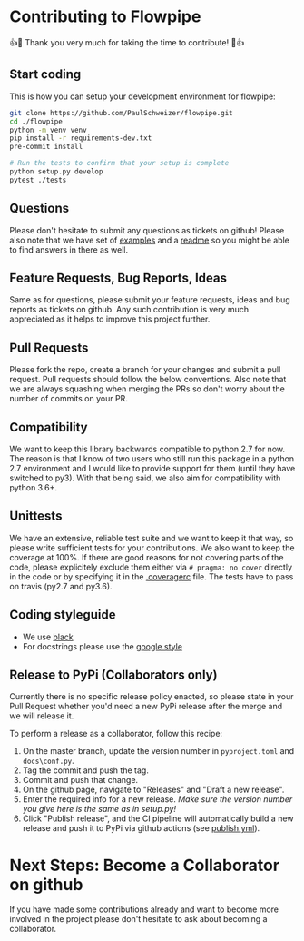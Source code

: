 # Contributing to Flowpipe

:+1::tada: Thank you very much for taking the time to contribute! :tada::+1:

## Start coding

This is how you can setup your development environment for flowpipe:

```bash
git clone https://github.com/PaulSchweizer/flowpipe.git
cd ./flowpipe
python -m venv venv
pip install -r requirements-dev.txt
pre-commit install

# Run the tests to confirm that your setup is complete
python setup.py develop
pytest ./tests
```

## Questions

Please don't hesitate to submit any questions as tickets on github!
Please also note that we have set of [examples](examples) and a [readme](README.md) so you might be able to find answers in there as well.

## Feature Requests, Bug Reports, Ideas

Same as for questions, please submit your feature requests, ideas and bug reports as tickets on github. Any such contribution is very much appreciated as it helps to improve this project further.

## Pull Requests

Please fork the repo, create a branch for your changes and submit a pull request.
Pull requests should follow the below conventions.
Also note that we are always squashing when merging the PRs so don't worry about the number of commits on your PR.

## Compatibility

We want to keep this library backwards compatible to python 2.7 for now. The reason is that I know of two users who still run this package in a python 2.7 environment and I would like to provide support for them (until they have switched to py3).
With that being said, we also aim for compatibility with python 3.6+.

## Unittests

We have an extensive, reliable test suite and we want to keep it that way, so please write sufficient tests for your contributions.
We also want to keep the coverage at 100%. If there are good reasons for not covering parts of the code, please explicitely exclude them either via `# pragma: no cover` directly in the code or by specifying it in the [.coveragerc](.coveragerc) file.
The tests have to pass on travis (py2.7 and py3.6).

## Coding styleguide

- We use [black](https://github.com/ambv/black)
- For docstrings please use the [google style](https://github.com/google/styleguide/blob/gh-pages/pyguide.md#38-comments-and-docstrings)

## Release to PyPi (Collaborators only)

Currently there is no specific release policy enacted, so please state in your Pull Request whether you'd need a new PyPi release after the merge and we will release it.

To perform a release as a collaborator, follow this recipe:

1. On the master branch, update the version number in `pyproject.toml` and `docs\conf.py`.
2. Tag the commit and push the tag.
3. Commit and push that change.
4. On the github page, navigate to "Releases" and "Draft a new release".
5. Enter the required info for a new release. _Make sure the version number you give here is the same as in setup.py!_
6. Click "Publish release", and the CI pipeline will automatically build a new release and push it to PyPi via github actions (see [publish.yml](.github\workflows\publish.yml)).

# Next Steps: Become a Collaborator on github

If you have made some contributions already and want to become more involved in the project please don't hesitate to ask about becoming a collaborator.

